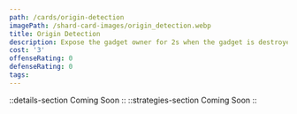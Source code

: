 ```yaml
---
path: /cards/origin-detection
imagePath: /shard-card-images/origin_detection.webp
title: Origin Detection
description: Expose the gadget owner for 2s when the gadget is destroyed.
cost: '3'
offenseRating: 0
defenseRating: 0
tags:
---
```

::details-section
Coming Soon
::
::strategies-section
Coming Soon
::